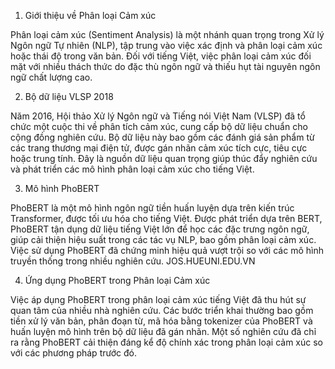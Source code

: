 1. Giới thiệu về Phân loại Cảm xúc

Phân loại cảm xúc (Sentiment Analysis) là một nhánh quan trọng trong Xử lý Ngôn ngữ Tự nhiên (NLP), tập trung vào việc xác định và phân loại cảm xúc hoặc thái độ trong văn bản. Đối với tiếng Việt, việc phân loại cảm xúc đối mặt với nhiều thách thức do đặc thù ngôn ngữ và thiếu hụt tài nguyên ngôn ngữ chất lượng cao.

2. Bộ dữ liệu VLSP 2018

Năm 2016, Hội thảo Xử lý Ngôn ngữ và Tiếng nói Việt Nam (VLSP) đã tổ chức một cuộc thi về phân tích cảm xúc, cung cấp bộ dữ liệu chuẩn cho cộng đồng nghiên cứu. Bộ dữ liệu này bao gồm các đánh giá sản phẩm từ các trang thương mại điện tử, được gán nhãn cảm xúc tích cực, tiêu cực hoặc trung tính. Đây là nguồn dữ liệu quan trọng giúp thúc đẩy nghiên cứu và phát triển các mô hình phân loại cảm xúc cho tiếng Việt.

3. Mô hình PhoBERT

PhoBERT là một mô hình ngôn ngữ tiền huấn luyện dựa trên kiến trúc Transformer, được tối ưu hóa cho tiếng Việt. Được phát triển dựa trên BERT, PhoBERT tận dụng dữ liệu tiếng Việt lớn để học các đặc trưng ngôn ngữ, giúp cải thiện hiệu suất trong các tác vụ NLP, bao gồm phân loại cảm xúc. Việc sử dụng PhoBERT đã chứng minh hiệu quả vượt trội so với các mô hình truyền thống trong nhiều nghiên cứu. 
JOS.HUEUNI.EDU.VN

4. Ứng dụng PhoBERT trong Phân loại Cảm xúc

Việc áp dụng PhoBERT trong phân loại cảm xúc tiếng Việt đã thu hút sự quan tâm của nhiều nhà nghiên cứu. Các bước triển khai thường bao gồm tiền xử lý văn bản, phân đoạn từ, mã hóa bằng tokenizer của PhoBERT và huấn luyện mô hình trên bộ dữ liệu đã gán nhãn. Một số nghiên cứu đã chỉ ra rằng PhoBERT cải thiện đáng kể độ chính xác trong phân loại cảm xúc so với các phương pháp trước đó.
